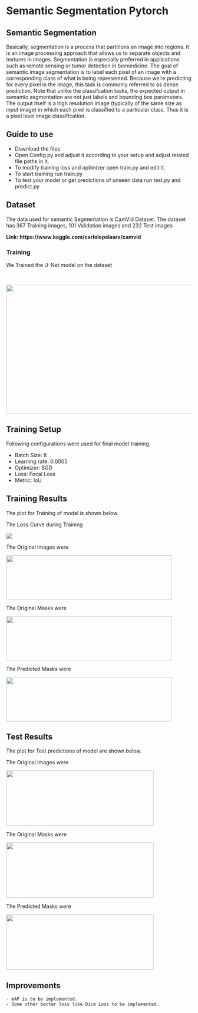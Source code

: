 # Semantic Segmentation Pytorch

## Semantic Segmentation
Basically, segmentation is a process that partitions an image into regions. It is an image processing approach that allows us to separate objects and textures in images. Segmentation is especially preferred in applications such as remote sensing or tumor detection in biomedicine.
The goal of semantic image segmentation is to label each pixel of an image with a corresponding class of what is being represented. Because we’re predicting for every pixel in the image, this task is commonly referred to as dense prediction.
Note that unlike the classifcation tasks, the expected output in semantic segmentation are not just labels and bounding box parameters. The output itself is a high resolution image (typically of the same size as input image) in which each pixel is classified to a particular class. Thus it is a pixel level image classification.

## Guide to use
  - Download the files
  - Open Config.py and adjust it according to your setup and adjust related file paths in it.
  - To modify training loss and optimizer open train.py and edit it.
  - To start training run train.py
  - To test your model or get predictions of unseen data run test.py and predict.py

## Dataset
  <p> The data used for semantic Segmentation is CamVid Dataset. The dataset has 367 Training images, 101 Validation images and 232 Test images</p>
  <b> Link: https://www.kaggle.com/carlolepelaars/camvid </b> <br/>

  ### Training
  <p> We Trained the U-Net model on the dataset </p>
  <br/>
  <p align="center"> <img width=700 height= 350 src="https://github.com/UsamaI000/CamVid-Segmentation-Pytorch/blob/master/images/unet.png"> </p>

## Training Setup
Following configurations were used for final model training.
  - Batch Size: 8
  - Learning rate: 0.0005
  - Optimizer: SGD
  - Loss: Focal Loss
  - Metric: IoU

## Training Results
The plot for Training of model is shown below.
   <p> The Loss Curve during Training </p>
   <p align="left"> <img src="https://github.com/UsamaI000/CamVid-Segmentation-Pytorch/blob/master/images/loss.png"> </p>
   <p> The Original Images were </p>
   <p align="left"> <img width=450 height= 120 src="https://github.com/UsamaI000/CamVid-Segmentation-Pytorch/blob/master/images/train_orig.png"> </p>
   <p> The Original Masks were </p>
   <p align="left"> <img width=450 height= 120 src="https://github.com/UsamaI000/CamVid-Segmentation-Pytorch/blob/master/images/train_mask.png"> </p>
   <p> The Predicted Masks were </p>
   <p align="left"> <img width=450 height= 120 src="https://github.com/UsamaI000/CamVid-Segmentation-Pytorch/blob/master/images/train_pred.png"> </p>
   

## Test Results
The plot for Test predictions of model are shown below.
   <p> The Original Images were </p>
   <p align="left"> <img width=400 height= 150 src="https://github.com/UsamaI000/CamVid-Segmentation-Pytorch/blob/master/images/test_orig.png"> </p>
   <p> The Original Masks were </p>
   <p align="left"> <img width=400 height= 150 src="https://github.com/UsamaI000/CamVid-Segmentation-Pytorch/blob/master/images/test_mask.png"> </p>
   <p> The Predicted Masks were </p>
   <p align="left"> <img width=400 height= 150 src="https://github.com/UsamaI000/CamVid-Segmentation-Pytorch/blob/master/images/test_pred.png"> </p>
   
## Improvements
    - mAP is to be implemented.
    - Some other better loss like Dice Loss to be implemented.

